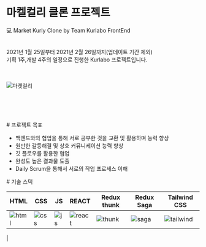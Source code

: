 # 마켈컬리 클론 프로젝트

💻 Market Kurly Clone
by Team Kurlabo FrontEnd

<br>
2021년 1월 25일부터 2021년 2월 26일까지(업데이트 기간 제외) <br>기획 1주,개발 4주의 일정으로 진행한 Kurlabo 프로젝트입니다.
<br>
<br>
<br>

![마켓컬리](https://user-images.githubusercontent.com/76701139/120295932-96a9e680-c302-11eb-8ad1-d2e6f272518d.gif)


<br>
<br>
<br>
<br>
# 프로젝트 목표
<ul>
  <li>백엔드와의 협업을 통해 서로 공부한 것을 교환 및 활용하며 능력 향상</li>
<li>원만한 갈등해결 및 상호 커뮤니케이션 능력 향상</li>
<li>깃 플로우를 활용한 협업</li>
<li>완성도 높은 결과물 도출</li>
<li>Daily Scrum을 통해서 서로의 작업 프로세스 이해</li>
</ul>
# 기술 스택

HTML|CSS|JS|REACT|Redux thunk|Redux Saga|Tailwind CSS|
|------|---|---|---|---|---|---|
|![html](https://user-images.githubusercontent.com/76701139/120313236-ab8f7580-c314-11eb-9d8b-c1c54dc8ae7e.png)|![css](https://user-images.githubusercontent.com/76701139/120313248-b0ecc000-c314-11eb-9c59-8700b9769577.png)|![js](https://user-images.githubusercontent.com/76701139/120313265-b518dd80-c314-11eb-877e-87af6c676202.png)|![react](https://user-images.githubusercontent.com/76701139/120313697-530ca800-c315-11eb-9af0-762a405ed38e.png)|![thunk](https://user-images.githubusercontent.com/76701139/120310844-c7dde300-c311-11eb-83e4-6f14b554da86.png)|![saga](https://user-images.githubusercontent.com/76701139/120313671-48eaa980-c315-11eb-9f7a-9a940375c483.png)|![tailwind](https://user-images.githubusercontent.com/76701139/120313633-3a03f700-c315-11eb-9fc7-965b4c568361.png)|
|














